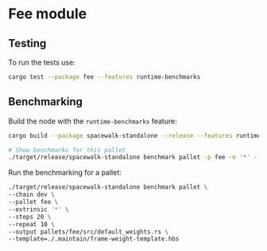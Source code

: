 # Fee module

## Testing

To run the tests use:

```bash
cargo test --package fee --features runtime-benchmarks
```

## Benchmarking

Build the node with the `runtime-benchmarks` feature:

```bash
cargo build --package spacewalk-standalone --release --features runtime-benchmarks
```

```bash
# Show benchmarks for this pallet
./target/release/spacewalk-standalone benchmark pallet -p fee -e '*' --list
```

Run the benchmarking for a pallet:

```bash
./target/release/spacewalk-standalone benchmark pallet \
--chain dev \
--pallet fee \
--extrinsic '*' \
--steps 20 \
--repeat 10 \
--output pallets/fee/src/default_weights.rs \
--template=./.maintain/frame-weight-template.hbs
```
